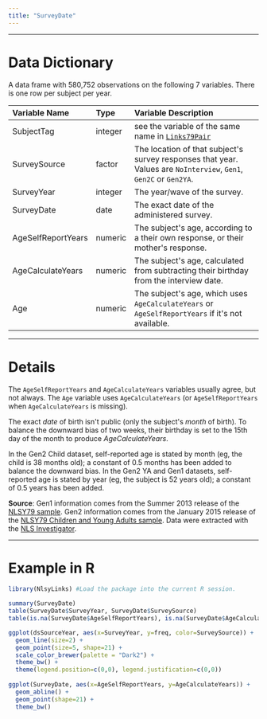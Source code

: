 ```yaml
---
title: "SurveyDate"
---
```


***
# Data Dictionary

A data frame with 580,752 observations on the following 7 variables. There is one row per subject per year.  

| Variable Name | Type | Variable Description |
| :------------ | :--- | :------------------- |
| SubjectTag | integer | see the variable of the same name in [`Links79Pair`](./data_links_79_pair.html) |
| SurveySource | factor | The location of that subject's survey responses that year.  Values are `NoInterview`, `Gen1`, `Gen2C` or `Gen2YA`. |
| SurveyYear | integer |The year/wave of the survey. |
| SurveyDate | date |The exact date of the administered survey. |
| AgeSelfReportYears | numeric | The subject's age, according to a their own response, or their mother's response. |
| AgeCalculateYears | numeric | The subject's age, calculated from subtracting their birthday from the interview date. |
| Age | numeric | The subject's age, which uses `AgeCalculateYears` or `AgeSelfReportYears` if it's not available. |

***
# Details
The `AgeSelfReportYears` and `AgeCalculateYears` variables usually agree, but not always.  The `Age` variable uses `AgeCalculateYears` (or `AgeSelfReportYears` when `AgeCalculateYears` is missing).

The exact *date* of birth isn't public (only the subject's *month* of birth).  To balance the downward bias of two weeks, their birthday is set to the 15th day of the month to produce *AgeCalculateYears*.  

In the Gen2 Child dataset, self-reported age is stated by month (eg, the child is 38 months old); a constant of 0.5 months has been added to balance the downward bias.  In the Gen2 YA and Gen1 datasets, self-reported age is stated by year (eg, the subject is 52 years old); a constant of 0.5 years has been added.

**Source**: Gen1 information comes from the Summer 2013 release of the [NLSY79 sample](http://www.bls.gov/nls/nlsy79.htm).  Gen2 information comes from the January 2015 release of the [NLSY79 Children and Young Adults sample](http://www.bls.gov/nls/nlsy79ch.htm).  Data were extracted with the [NLS Investigator](https://www.nlsinfo.org/investigator/).

***
# Example in R
```r
library(NlsyLinks) #Load the package into the current R session.

summary(SurveyDate)
table(SurveyDate$SurveyYear, SurveyDate$SurveySource)
table(is.na(SurveyDate$AgeSelfReportYears), is.na(SurveyDate$AgeCalculateYears))

ggplot(dsSourceYear, aes(x=SurveyYear, y=freq, color=SurveySource)) +
  geom_line(size=2) +
  geom_point(size=5, shape=21) +
  scale_color_brewer(palette = "Dark2") +
  theme_bw() +
  theme(legend.position=c(0,0), legend.justification=c(0,0))
  
ggplot(SurveyDate, aes(x=AgeSelfReportYears, y=AgeCalculateYears)) +
  geom_abline() +
  geom_point(shape=21) +
  theme_bw() 
```
